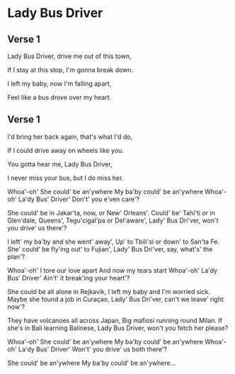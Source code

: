 # Lady Bus Driver

## Verse 1

Lady Bus Driver, drive me out of this town,

If I stay at this stop, I'm gonna break down.

I left my baby, now I'm falling apart,

Feel like a bus drove over my heart.

## Verse 1

I'd bring her back again, that's what I'd do,

If I could drive away on wheels like you.

You gotta hear me, Lady Bus Driver,

I never miss your bus, but I do miss her.

Whoa'-oh'
She could' be an'ywhere
My ba'by could' be an'ywhere
Whoa'-oh'
La'dy Bus' Driver'
Don't' you e'ven care'?

She could' be in Jakar'ta, now, or New' Orleans'.
Could' be' Tahi'ti or in Glen'dale, Queens',
Tegu'cigal'pa or Del'aware',
Lady' Bus Dri'ver, won't you drive' us there'?

I left' my ba'by and she went' away',
Up' to Tbili'si or down' to San'ta Fe.
She' could' be fly'ing out' to Fujian',
Lady' Bus Dri'ver, say, what's' the plan'?

Whoa'-oh'
I tore our love apart
And now my tears start
Whoa'-oh'
La'dy Bus' Driver'
Ain't' it break'ing your heart'?

She could be all alone in Rejkavik,
I left my baby and I'm worried sick.
Maybe she found a job in Curaçao,
Lady' Bus Dri'ver, can't we leave' right now'?

They have volcanoes all across Japan,
Big mafiosi running round Milan.
If she's in Bali learning Balinese,
Lady Bus Driver, won't you fetch her please?

Whoa'-oh'
She could' be an'ywhere
My ba'by could' be an'ywhere
Whoa'-oh'
La'dy Bus' Driver'
Won't' you drive' us both there'?

She could' be an'ywhere
My ba'by could' be an'ywhere...